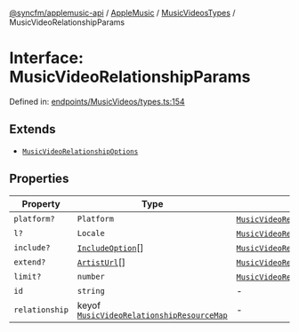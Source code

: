 [@syncfm/applemusic-api](../../../../../../globals.md) / [AppleMusic](../../../index.md) / [MusicVideosTypes](../index.md) / MusicVideoRelationshipParams

# Interface: MusicVideoRelationshipParams

Defined in: [endpoints/MusicVideos/types.ts:154](https://github.com/sync-fm/applemusic-api/blob/9471caba6a6b5bc92263ffc6e5d9c04672ec1f7f/src/endpoints/MusicVideos/types.ts#L154)

## Extends

- [`MusicVideoRelationshipOptions`](MusicVideoRelationshipOptions.md)

## Properties

| Property | Type | Inherited from | Defined in |
| ------ | ------ | ------ | ------ |
| <a id="platform"></a> `platform?` | `Platform` | [`MusicVideoRelationshipOptions`](MusicVideoRelationshipOptions.md).[`platform`](MusicVideoRelationshipOptions.md#platform) | [endpoints/MusicVideos/types.ts:142](https://github.com/sync-fm/applemusic-api/blob/9471caba6a6b5bc92263ffc6e5d9c04672ec1f7f/src/endpoints/MusicVideos/types.ts#L142) |
| <a id="l"></a> `l?` | `Locale` | [`MusicVideoRelationshipOptions`](MusicVideoRelationshipOptions.md).[`l`](MusicVideoRelationshipOptions.md#l) | [endpoints/MusicVideos/types.ts:143](https://github.com/sync-fm/applemusic-api/blob/9471caba6a6b5bc92263ffc6e5d9c04672ec1f7f/src/endpoints/MusicVideos/types.ts#L143) |
| <a id="include"></a> `include?` | [`IncludeOption`](../enumerations/IncludeOption.md)[] | [`MusicVideoRelationshipOptions`](MusicVideoRelationshipOptions.md).[`include`](MusicVideoRelationshipOptions.md#include) | [endpoints/MusicVideos/types.ts:144](https://github.com/sync-fm/applemusic-api/blob/9471caba6a6b5bc92263ffc6e5d9c04672ec1f7f/src/endpoints/MusicVideos/types.ts#L144) |
| <a id="extend"></a> `extend?` | [`ArtistUrl`](../enumerations/ExtendOption.md#artisturl)[] | [`MusicVideoRelationshipOptions`](MusicVideoRelationshipOptions.md).[`extend`](MusicVideoRelationshipOptions.md#extend) | [endpoints/MusicVideos/types.ts:145](https://github.com/sync-fm/applemusic-api/blob/9471caba6a6b5bc92263ffc6e5d9c04672ec1f7f/src/endpoints/MusicVideos/types.ts#L145) |
| <a id="limit"></a> `limit?` | `number` | [`MusicVideoRelationshipOptions`](MusicVideoRelationshipOptions.md).[`limit`](MusicVideoRelationshipOptions.md#limit) | [endpoints/MusicVideos/types.ts:146](https://github.com/sync-fm/applemusic-api/blob/9471caba6a6b5bc92263ffc6e5d9c04672ec1f7f/src/endpoints/MusicVideos/types.ts#L146) |
| <a id="id"></a> `id` | `string` | - | [endpoints/MusicVideos/types.ts:156](https://github.com/sync-fm/applemusic-api/blob/9471caba6a6b5bc92263ffc6e5d9c04672ec1f7f/src/endpoints/MusicVideos/types.ts#L156) |
| <a id="relationship"></a> `relationship` | keyof [`MusicVideoRelationshipResourceMap`](../type-aliases/MusicVideoRelationshipResourceMap.md) | - | [endpoints/MusicVideos/types.ts:157](https://github.com/sync-fm/applemusic-api/blob/9471caba6a6b5bc92263ffc6e5d9c04672ec1f7f/src/endpoints/MusicVideos/types.ts#L157) |
